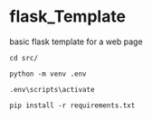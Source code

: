 # flask_Template
basic flask template for a web page
```
cd src/
```
```
python -m venv .env
```
```
.env\scripts\activate
```
```
pip install -r requirements.txt
```
